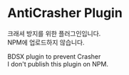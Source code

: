 
# AntiCrasher Plugin

크래셔 방지를 위한 플러그인입니다.<br>
NPM에 업로드하지 않습니다.

BDSX plugin to prevent Crasher<br>
I don't publish this plugin on NPM. 
